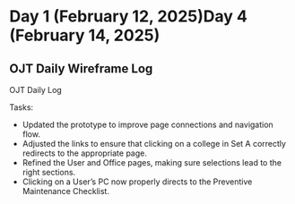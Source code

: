 # Day 1 (February 12, 2025)Day 4 (February 14, 2025)

## OJT Daily Wireframe Log
OJT Daily Log

Tasks:
- Updated the prototype to improve page connections and navigation flow.
- Adjusted the links to ensure that clicking on a college in Set A correctly redirects to the appropriate page.
- Refined the User and Office pages, making sure selections lead to the right sections.
- Clicking on a User’s PC now properly directs to the Preventive Maintenance Checklist.
